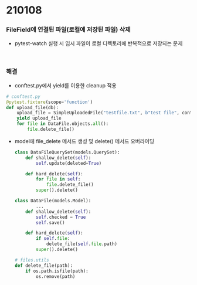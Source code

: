 # 210108

### FileField에 연결된 파일(로컬에 저장된 파일) 삭제

-   pytest-watch 실행 시 임시 파일이 로컬 디렉토리에 반복적으로 저장되는 문제


<br>

### 해결

-   conftest.py에서 yield를 이용한 cleanup 적용

```python
# conftest.py
@pytest.fixture(scope='function')
def upload_file(db):
    upload_file = SimpleUploadedFile("testfile.txt", b"test file", content_type='multipart/form-data')
    yield upload_file
    for file in DataFile.objects.all():
        file.delete_file()
```

-   model에 file_delete 메서드 생성 및 delete() 메서드 오버라이딩

    ```python
    class DataFileQuerySet(models.QuerySet):
        def shallow_delete(self):
            self.update(deleted=True)
    
        def hard_delete(self):
            for file in self:
                file.delete_file()
            super().delete()
    
    class DataFile(models.Model):
    		...
        def shallow_delete(self):
            self.checked = True
            self.save()
    
        def hard_delete(self):
            if self.file:
                delete_file(self.file.path)
            super().delete()
    
    # files.utils
    def delete_file(path):
        if os.path.isfile(path):
            os.remove(path)
    ```

    

